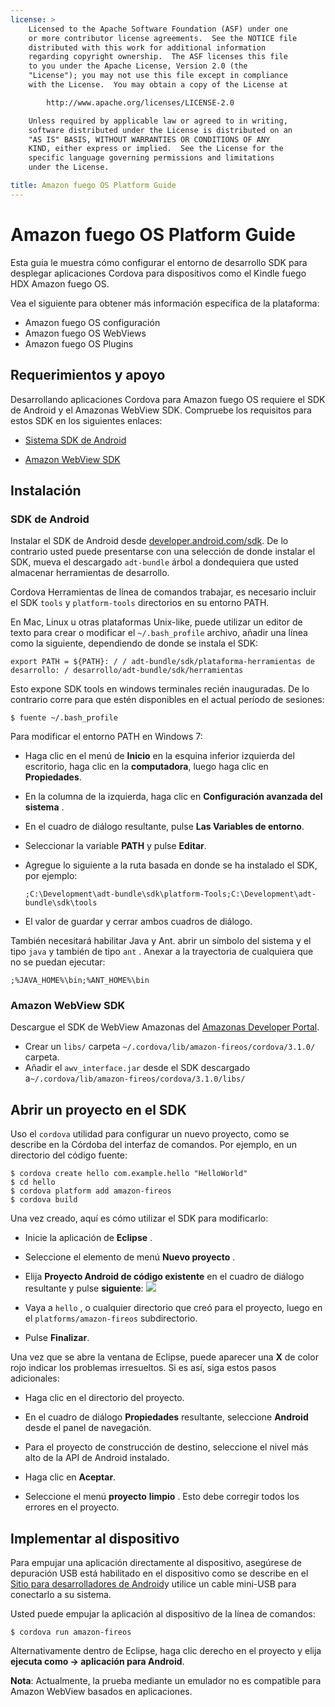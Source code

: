 ```yaml
---
license: >
    Licensed to the Apache Software Foundation (ASF) under one
    or more contributor license agreements.  See the NOTICE file
    distributed with this work for additional information
    regarding copyright ownership.  The ASF licenses this file
    to you under the Apache License, Version 2.0 (the
    "License"); you may not use this file except in compliance
    with the License.  You may obtain a copy of the License at

        http://www.apache.org/licenses/LICENSE-2.0

    Unless required by applicable law or agreed to in writing,
    software distributed under the License is distributed on an
    "AS IS" BASIS, WITHOUT WARRANTIES OR CONDITIONS OF ANY
    KIND, either express or implied.  See the License for the
    specific language governing permissions and limitations
    under the License.

title: Amazon fuego OS Platform Guide
---
```


# Amazon fuego OS Platform Guide

Esta guía le muestra cómo configurar el entorno de desarrollo SDK para desplegar aplicaciones Cordova para dispositivos como el Kindle fuego HDX Amazon fuego OS.

Vea el siguiente para obtener más información específica de la plataforma:

*   Amazon fuego OS configuración
*   Amazon fuego OS WebViews
*   Amazon fuego OS Plugins

## Requerimientos y apoyo

Desarrollando aplicaciones Cordova para Amazon fuego OS requiere el SDK de Android y el Amazonas WebView SDK. Compruebe los requisitos para estos SDK en los siguientes enlaces:

*   [Sistema SDK de Android][1]

*   [Amazon WebView SDK][2]

 [1]: http://developer.android.com/sdk/
 [2]: https://developer.amazon.com/sdk/fire/IntegratingAWV.html#installawv

## Instalación

### SDK de Android

Instalar el SDK de Android desde [developer.android.com/sdk][1]. De lo contrario usted puede presentarse con una selección de donde instalar el SDK, mueva el descargado `adt-bundle` árbol a dondequiera que usted almacenar herramientas de desarrollo.

Cordova Herramientas de línea de comandos trabajar, es necesario incluir el SDK `tools` y `platform-tools` directorios en su entorno PATH.

En Mac, Linux u otras plataformas Unix-like, puede utilizar un editor de texto para crear o modificar el `~/.bash_profile` archivo, añadir una línea como la siguiente, dependiendo de donde se instala el SDK:

    export PATH = ${PATH}: / / adt-bundle/sdk/plataforma-herramientas de desarrollo: / desarrollo/adt-bundle/sdk/herramientas
    

Esto expone SDK tools en windows terminales recién inauguradas. De lo contrario corre para que estén disponibles en el actual período de sesiones:

    $ fuente ~/.bash_profile
    

Para modificar el entorno PATH en Windows 7:

*   Haga clic en el menú de **Inicio** en la esquina inferior izquierda del escritorio, haga clic en la **computadora**, luego haga clic en **Propiedades**.

*   En la columna de la izquierda, haga clic en **Configuración avanzada del sistema** .

*   En el cuadro de diálogo resultante, pulse **Las Variables de entorno**.

*   Seleccionar la variable **PATH** y pulse **Editar**.

*   Agregue lo siguiente a la ruta basada en donde se ha instalado el SDK, por ejemplo:
    
        ;C:\Development\adt-bundle\sdk\platform-Tools;C:\Development\adt-bundle\sdk\tools
        

*   El valor de guardar y cerrar ambos cuadros de diálogo.

También necesitará habilitar Java y Ant. abrir un símbolo del sistema y el tipo `java` y también de tipo `ant` . Anexar a la trayectoria de cualquiera que no se puedan ejecutar:

    ;%JAVA_HOME%\bin;%ANT_HOME%\bin
    

### Amazon WebView SDK

Descargue el SDK de WebView Amazonas del [Amazonas Developer Portal][2].

*   Crear un `libs/` carpeta `~/.cordova/lib/amazon-fireos/cordova/3.1.0/` carpeta.
*   Añadir el `awv_interface.jar` desde el SDK descargado a`~/.cordova/lib/amazon-fireos/cordova/3.1.0/libs/`

## Abrir un proyecto en el SDK

Uso el `cordova` utilidad para configurar un nuevo proyecto, como se describe en la Córdoba del interfaz de comandos. Por ejemplo, en un directorio del código fuente:

    $ cordova create hello com.example.hello "HelloWorld"
    $ cd hello
    $ cordova platform add amazon-fireos
    $ cordova build
    

Una vez creado, aquí es cómo utilizar el SDK para modificarlo:

*   Inicie la aplicación de **Eclipse** .

*   Seleccione el elemento de menú **Nuevo proyecto** .

*   Elija **Proyecto Android de código existente** en el cuadro de diálogo resultante y pulse **siguiente**: ![][3]

*   Vaya a `hello` , o cualquier directorio que creó para el proyecto, luego en el `platforms/amazon-fireos` subdirectorio.

*   Pulse **Finalizar**.

 [3]: img/guide/platforms//eclipse_new_project.png

Una vez que se abre la ventana de Eclipse, puede aparecer una **X** de color rojo indicar los problemas irresueltos. Si es así, siga estos pasos adicionales:

*   Haga clic en el directorio del proyecto.

*   En el cuadro de diálogo **Propiedades** resultante, seleccione **Android** desde el panel de navegación.

*   Para el proyecto de construcción de destino, seleccione el nivel más alto de la API de Android instalado.

*   Haga clic en **Aceptar**.

*   Seleccione el menú **proyecto** **limpio** . Esto debe corregir todos los errores en el proyecto.

## Implementar al dispositivo

Para empujar una aplicación directamente al dispositivo, asegúrese de depuración USB está habilitado en el dispositivo como se describe en el [Sitio para desarrolladores de Android][4]y utilice un cable mini-USB para conectarlo a su sistema.

 [4]: http://developer.android.com/tools/device.html

Usted puede empujar la aplicación al dispositivo de la línea de comandos:

    $ cordova run amazon-fireos
    

Alternativamente dentro de Eclipse, haga clic derecho en el proyecto y elija **ejecuta como → aplicación para Android**.

**Nota**: Actualmente, la prueba mediante un emulador no es compatible para Amazon WebView basados en aplicaciones.